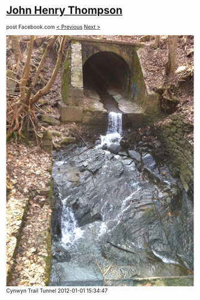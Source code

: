 # [John Henry Thompson](../README.md)
post Facebook.com
[< Previous](2012-01-01-5.md) [Next >](2012-01-01-7.md)

[![](../media/2012-01-01/Cynwyn-Trail-Tunnel-5.jpg)](../README.md)
Cynwyn Trail Tunnel
2012-01-01 15:34:47